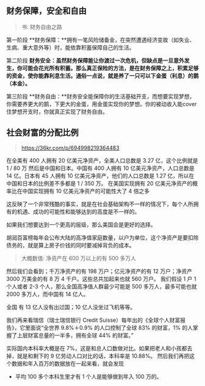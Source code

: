 
## 财务保障，安全和自由
> 书: 财务自由之路

第一阶段 **财务保障：**拥有一笔风险储备金，在突然遭遇经济变故（如失业、生病、重大意外等）时，能依靠积蓄保障自己的生活。

第二阶段 **财务安全：**虽然财务保障能让你渡过一次危机，但缺点是一旦意外发生，你可能会花光所有积蓄。那么真正保险的方法，是在财务保障之上，积累足够的资金，使你能靠利息生活。通俗一点说，就是**养了一只可以下金蛋（利息）的鹅（本金）。**

第三阶段 **财务自由：**财务安全能保障你的生活基础开支，而想要实现梦想，你需要养更大的鹅，下更大的金蛋，用金蛋实现你的梦想。你的被动收入能cover住梦想开支时，你就真正实现了财务自由。

## 社会财富的分配比例
> https://36kr.com/p/694998219364483

在全美有 400 人拥有 20 亿美元净资产，全美人口总数是 3.27 亿，这个比例就是 1 / 80 万
然后是中国和日本。中国有 400 人拥有 10 亿美元净资产，人口总数是 14 亿。日本有 45 人拥有 10 亿美元净资产，他们的人口总数是 1.27 亿，所以在中国和日本的比例差不多都是 1 / 350 万。
在美国实现拥有 20 亿美元净资产的概率比在中国实现拥有 10 亿美元净资产的可能性大了 4 倍之多

这反映了一个非常残酷的事实，就是在社会基础架构不一样的情况下，每个人所拥有的机遇、成功的可能性和能够达到的高度是不一样的。

如果我们想要达到一个更高的层级，那么美国会是更好的选择。

胡润百富榜每年会公布大陆的高净值家庭数量，以户为单位，这个净资产是要扣除债务的，就是算上房子价钱的同时要减掉背负的成本。 

> 大概数值: 净资产在 600 万以上的有 500 多万人

然后我们会看到；千万净资产的有 198 万户；亿元净资产的有 12 万户；净资产 3000 万美金的有 8 万 4 千户。这些总共加起来也就 560 万户。 我们假设 1 户 1 个人或者 2-3 个人，那么全国高净值人群最少可能是 500 多万人，最多可能也就 2000 多万人，而中国有 14 亿人。

全国 有 13 亿人没有出过国；10 亿人没坐过飞机等等。

我们再来看瑞信（瑞士瑞信银行 Credit Suisse）每年出的《全球个人财富报告》，它里面说“全世界 9.8%＋0.9% 的人口控制了全球 83% 的财富，1% 的人掌握了上层财富总量的一半多，拥有全球 44% 的财富。”

实际国内本科率大概是在 7%，这是和总人口数做对比。如果把老人和小孩都去掉，就是和剩下的 9 亿劳动人口对比的话，本科率是 10.88%。 然后我们再把这个数据和年入百万的数据放在一起来看，就会发现

- 平均 100 多个本科生里才有 1 个人是能够做到年入 100 万的。